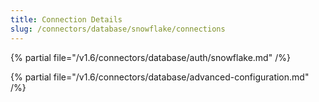 ```yaml
---
title: Connection Details
slug: /connectors/database/snowflake/connections
---
```


{% partial file="/v1.6/connectors/database/auth/snowflake.md" /%}

{% partial file="/v1.6/connectors/database/advanced-configuration.md" /%}